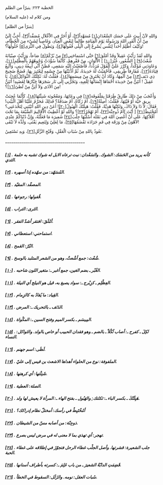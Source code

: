   الخطبة  ٢٢٣: يتبرّأ من الظلم	

ومن كلام له (عليه السلام)

[يتبرّأ من الظلم]

وَاللهِ لاََنْ أَبِيتَ عَلَى حَسَكِ السَّعْدَانِ[[١\]](https://arabic.balaghah.net/node/731#_ftn1) مُسَهَّداً[[٢\]](https://arabic.balaghah.net/node/731#_ftn2)، أَوْ أُجَرَّ فِي الاَْغْلاَلِ مُصَفَّداً[[٣\]](https://arabic.balaghah.net/node/731#_ftn3)، أَحَبُّ إِلَيَّ مِنْ أَنْ أَلْقَى اللهَ وَرَسُولَهُ يَوْمَ الْقِيَامَةِ ظَالِماً لِبَعْضِ الْعِبَادِ، وَغَاصِباً لِشَيْء مِنَ الْحُطَامِ،  وَكَيْفَ أَظْلِمُ أَحَداً لِنَفْس يُسْرِعُ إِلَى الْبِلَى قُفُولُهَا[[٤\]](https://arabic.balaghah.net/node/731#_ftn4)، وَيَطُولُ فِي الثَّرَى[[٥\]](https://arabic.balaghah.net/node/731#_ftn5) حُلُولُهَا؟!

وَاللهِ لَقَدْ رَأَيْتُ عَقِيلاً وَقَدْ أمْلَقَ[[٦\]](https://arabic.balaghah.net/node/731#_ftn6) حَتَّى اسْتماحَنِي[[٧\]](https://arabic.balaghah.net/node/731#_ftn7) مِنْ بُرِّكُمْ[[٨\]](https://arabic.balaghah.net/node/731#_ftn8) صَاعاً، وَرَأَيْتُ صِبْيَانَهُ شُعْثَ[[٩\]](https://arabic.balaghah.net/node/731#_ftn9) [ الشُّعُورِ، غُبْرَ[[١٠\]](https://arabic.balaghah.net/node/731#_ftn10) ] الاَْلْوَانِ، مِنْ فَقْرِهِمْ، كَأَنَّمَا سُوِّدَتْ وُجُوهُهُمْ بِالْعِظْلِمِ[[١١\]](https://arabic.balaghah.net/node/731#_ftn11)، وَعَاوَدَنِي مُؤَكِّداً، وَكَرَّرَ عَلَيَّ الْقَوْلَ مُرَدِّداً،  فَأَصْغَيْتُ إِلَيْهِ سَمَعِي، فَظَنَّ أَنِّي أَبِيعُهُ دِينِي،  وَأَتَّبِعُ قِيَادَهُ[[١٢\]](https://arabic.balaghah.net/node/731#_ftn12)، مُفَارِقاً طَرِيقِي، فَأَحْمَيْتُ لَهُ حَدِيدَةً، ثُمَّ أَدْنَيْتُهَا  مِنْ جِسْمِهِ لِيَعْتَبِرَ بِهَا، فَضَجَّ ضَجِيجَ ذِي دَنَف[[١٣\]](https://arabic.balaghah.net/node/731#_ftn13) مِنْ أَلَمِهَا، وَكَادَ أَنْ يَحْتَرِقَ مِنْ مِيسَمِهَا[[١٤\]](https://arabic.balaghah.net/node/731#_ftn14)، فَقُلْتُ لَهُ: ثَكِلَتْكَ الثَّوَاكِلُ[[١٥\]](https://arabic.balaghah.net/node/731#_ftn15)، يَا عَقِيلُ ! أَتَئِنُّ مِنْ حَدِيدَة أَحْمَاهَا إِنْسَانُهَا  لِلَعِبِهِ، وَتَجُرُّنِي إِلَى نَار سَجَرَهَا جَبَّارُهَا لِغَضَبِهِ!  أَتَئِنُّ مِنَ الاَذَى وَلاَ أَئِنُّ مِنْ لَظىً[[١٦\]](https://arabic.balaghah.net/node/731#_ftn16)؟!

وَأَعْجَبُ مِنْ ذلِكَ طَارِقٌ طَرَقَنَا بِمَلْفَوفَة[[١٧\]](https://arabic.balaghah.net/node/731#_ftn17) فِي وِعَائِهَا، وَمَعْجُونَة شَنِئْتُهَا[[١٨\]](https://arabic.balaghah.net/node/731#_ftn18)، كَأَنَّمَا عُجِنَتْ بِريقِ حَيَّة أَوْ قَيْئِهَا، فَقُلْتُ: أَصِلَةٌ[[١٩\]](https://arabic.balaghah.net/node/731#_ftn19)، أَمْ زَكَاةٌ، أَمْ صَدَقَةٌ؟ فَذلِكَ مُحَرَّمٌ عَلَيْنَا أَهْلَ  الْبَيْتِ! فَقَالَ: لاَ ذَا وَلاَ ذَاكَ، وَلكِنَّهَا هَدِيَّةٌ،  فَقُلْتُ: هَبِلَتْكَ الْهَبُولُ[[٢٠\]](https://arabic.balaghah.net/node/731#_ftn20)! أَعَنْ دِينِ اللهِ أَتَيْتَنِي لِتَخْدَعَنِي؟ أَمُخْتَبِطٌ[[٢١\]](https://arabic.balaghah.net/node/731#_ftn21) [ أَنْتَ ]أَمْ ذُوجِنَّة[[٢٢\]](https://arabic.balaghah.net/node/731#_ftn22)، أَمْ تَهْجُرُ[[٢٣\]](https://arabic.balaghah.net/node/731#_ftn23)؟ وَاللهِ لَوْ أُعْطِيتُ الاَْقَالِيمَ السَّبْعَةَ بِمَا تَحْتَ  أَفْلاَكِهَا، عَلَى أَنْ أَعْصِيَ اللهَ فِي نَمْلَة أَسْلُبُهَا جِلْبَ[[٢٤\]](https://arabic.balaghah.net/node/731#_ftn24) شَعِيرَة مَا فَعَلْتُهُ، وَإِنَّ دُنْيَاكُمْ عِنْدِي لاََهْوَنُ مِنْ وَرَقَة فِي فَمِ جَرَادَة تَقْضَمُهَا[[٢٥\]](https://arabic.balaghah.net/node/731#_ftn25)، مَا لِعَلِيّ وَلِنَعِيم يَفْنَى، وَلَذَّة لاَ تَبْقَى!

نَعُوذُ بِاللهِ مِنْ سُبَاتِ الْعَقْلِ، وَقُبْحِ الزَّلَلِ[[٢٦\]](https://arabic.balaghah.net/node/731#_ftn26)، وَبِهِ نَسْتَعِينُ.

##### ----------------------------------------

##### [[١\]](https://arabic.balaghah.net/node/731#_ftnref1) . كأنه يريد من الحَسَك: الشوك. والسَعْدان: نبت ترعاه الابل له شوك تشبه به حلمة الثدي.

##### [[٢\]](https://arabic.balaghah.net/node/731#_ftnref2) . المُسَهّد: من سهّده إذا أسهره.

##### [[٣\]](https://arabic.balaghah.net/node/731#_ftnref3) . المصفّد: المقيّد.

##### [[٤\]](https://arabic.balaghah.net/node/731#_ftnref4) . قُفولها: رجوعها.

##### [[٥\]](https://arabic.balaghah.net/node/731#_ftnref5) . الثرى: التراب.

##### [[٦\]](https://arabic.balaghah.net/node/731#_ftnref6) . أمْلَقَ: افتقر أشدّ الفقر.

##### [[٧\]](https://arabic.balaghah.net/node/731#_ftnref7) . استماحني: استعطاني.

##### [[٨\]](https://arabic.balaghah.net/node/731#_ftnref8) . البُرّ: القمح.

##### [[٩\]](https://arabic.balaghah.net/node/731#_ftnref9) . شُعْث: جمع أشْعثْ، وهو من الشعر المتلبد بالوسخ.

##### [[١٠\]](https://arabic.balaghah.net/node/731#_ftnref10) . الغُبْر ـ بضم الغين، جمع أغبر ـ: متغير اللون شاحبه.

##### [[١١\]](https://arabic.balaghah.net/node/731#_ftnref11) . العِظْلِم ـ كزِبْرج ـ: سواد يصبغ به، قيل هو النيلج أي النيلة.

##### [[١٢\]](https://arabic.balaghah.net/node/731#_ftnref12) . القِياد: ما يُقادُ به كالزِمام.

##### [[١٣\]](https://arabic.balaghah.net/node/731#_ftnref13) . الدَنَف ـ بالتحريك ـ: المرض.

##### [[١٤\]](https://arabic.balaghah.net/node/731#_ftnref14) . المِيسَم ـ بكسر الميم وفتح السين ـ: المكْواة.

##### [[١٥\]](https://arabic.balaghah.net/node/731#_ftnref15) . ثَكِلَ ـ كفرح ـ: أصاب ثُكْلاً ـ بالضم ـ وهو فقدان الحبيب أو خاص بالولد. والثواكل: النساء.

##### [[١٦\]](https://arabic.balaghah.net/node/731#_ftnref16) . لَظَى: اسم جهنم.

##### [[١٧\]](https://arabic.balaghah.net/node/731#_ftnref17) . الملفوفة: نوع من الحلواء أهداها الاشعث بن قيس إلى عليّ.

##### [[١٨\]](https://arabic.balaghah.net/node/731#_ftnref18) . شَنِئْتها: أي كرهتها.

##### [[١٩\]](https://arabic.balaghah.net/node/731#_ftnref19) . الصلة: العطية.

##### [[٢٠\]](https://arabic.balaghah.net/node/731#_ftnref20) . هَبِلَتْكَ ـ بكسر الباء ـ: ثكلتك; والهَبُول ـ بفتح الهاء ـ: المرأة لا يعيش لها ولد.

##### [[٢١\]](https://arabic.balaghah.net/node/731#_ftnref21) . أمُخْتَبِطٌ في رأسك: أمختلّ نظام إدراكك؟

##### [[٢٢\]](https://arabic.balaghah.net/node/731#_ftnref22) . ذوجِنّة: من أصابه مسّ من الشيطان.

##### [[٢٣\]](https://arabic.balaghah.net/node/731#_ftnref23) . تهجر: أي تهذي بما لا معنى له في مرض ليس بصرع.

##### [[٢٤\]](https://arabic.balaghah.net/node/731#_ftnref24) . جلب الشعيرة: قشرتها. وأصل الجلْب غطاء الرحل فتجوّزَ في إطلاقه على غطاء الحبة.

##### [[٢٥\]](https://arabic.balaghah.net/node/731#_ftnref25) . قَضِمَتِ الدابّةُ الشعيرَ ـ من باب عَلِمَ ـ: كسرته بأطراف أسنانها.

##### [[٢٦\]](https://arabic.balaghah.net/node/731#_ftnref26) . سُبات العقل: نومه. والزَلَل: السقوط في الخطأ. 
